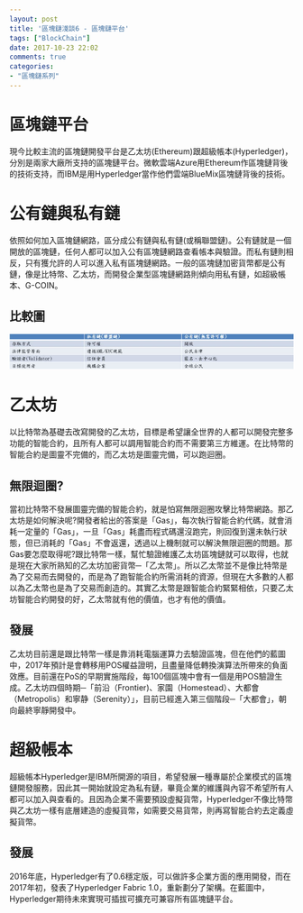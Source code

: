 ```yaml
---
layout: post
title: '區塊鏈淺談6 - 區塊鏈平台'
tags: ["BlockChain"]
date: 2017-10-23 22:02
comments: true
categories: 
- "區塊鏈系列"
---
```

# 區塊鏈平台
現今比較主流的區塊鏈開發平台是乙太坊(Ethereum)跟超級帳本(Hyperledger)，分別是兩家大廠所支持的區塊鏈平台。微軟雲端Azure用Ethereum作區塊鏈背後的技術支持，而IBM是用Hyperledger當作他們雲端BlueMix區塊鏈背後的技術。

# 公有鏈與私有鏈
依照如何加入區塊鏈網路，區分成公有鏈與私有鏈(或稱聯盟鏈)。公有鏈就是一個開放的區塊鏈，任何人都可以加入公有區塊鏈網路查看帳本與驗證。而私有鏈則相反，只有獲允許的人可以進入私有區塊鏈網路。一般的區塊鏈加密貨幣都是公有鏈，像是比特幣、乙太坊，而開發企業型區塊鏈網路則傾向用私有鏈，如超級帳本、G-COIN。

## 比較圖
![](/wp-content/uploads/2017/10/2017-10-23-01.JPG)
<!--more-->
# 乙太坊
以比特幣為基礎去改寫開發的乙太坊，目標是希望讓全世界的人都可以開發完整多功能的智能合約，且所有人都可以調用智能合約而不需要第三方維運。在比特幣的智能合約是圖靈不完備的，而乙太坊是圖靈完備，可以跑迴圈。

## 無限迴圈?
當初比特幣不發展圖靈完備的智能合約，就是怕寫無限迴圈攻擊比特幣網路。那乙太坊是如何解決呢?開發者給出的答案是「Gas」，每次執行智能合約代碼，就會消耗一定量的「Gas」，一旦「Gas」耗盡而程式碼還沒跑完，則回復到還未執行狀態，但已消耗的「Gas」不會返還，透過以上機制就可以解決無限迴圈的問題。那Gas要怎麼取得呢?跟比特幣一樣，幫忙驗證維護乙太坊區塊鏈就可以取得，也就是現在大家所熟知的乙太坊加密貨幣─「乙太幣」。所以乙太幣並不是像比特幣是為了交易而去開發的，而是為了跑智能合約所需消耗的資源，但現在大多數的人都以為乙太幣也是為了交易而創造的。其實乙太幣是跟智能合約緊緊相依，只要乙太坊智能合約開發的好，乙太幣就有他的價值，也才有他的價值。

## 發展
乙太坊目前還是跟比特幣一樣是靠消耗電腦運算力去驗證區塊，但在他們的藍圖中，2017年預計是會轉移用POS權益證明，且盡量降低轉換演算法所帶來的負面效應。目前還在PoS的早期實施階段，每100個區塊中會有一個是用POS驗證生成。乙太坊四個時期─「前沿（Frontier)、家園（Homestead）、大都會（Metropolis）和寧静（Serenity）」，目前已經進入第三個階段─「大都會」，朝向最終寧靜開發中。

# 超級帳本
超級帳本Hyperledger是IBM所開源的項目，希望發展一種專屬於企業模式的區塊鏈開發服務，因此其一開始就設定為私有鏈，畢竟企業的維護與內容不希望所有人都可以加入與查看的。且因為企業不需要預設虛擬貨幣，Hyperledger不像比特幣與乙太坊一樣有底層建造的虛擬貨幣，如需要交易貨幣，則再寫智能合約去定義虛擬貨幣。

## 發展
2016年底，Hyperledger有了0.6穩定版，可以做許多企業方面的應用開發，而在2017年初，發表了Hyperledger Fabric 1.0，重新劃分了架構。在藍圖中，Hyperledger期待未來實現可插拔可擴充可兼容所有區塊鏈平台。